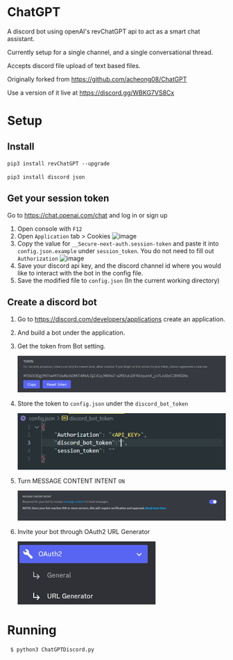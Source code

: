 # ChatGPT
A discord bot using openAI's revChatGPT api to act as a smart chat assistant.

Currently setup for a single channel, and a single conversational thread.

Accepts discord file upload of text based files.

Originally forked from https://github.com/acheong08/ChatGPT

Use a version of it live at https://discord.gg/WBKG7VS8Cx

# Setup
## Install
`pip3 install revChatGPT --upgrade`

`pip3 install discord json`

## Get your session token
Go to https://chat.openai.com/chat and log in or sign up
1. Open console with `F12`
2. Open `Application` tab > Cookies
![image](https://user-images.githubusercontent.com/36258159/205494773-32ef651a-994d-435a-9f76-a26699935dac.png)
3. Copy the value for `__Secure-next-auth.session-token` and paste it into `config.json.example` under `session_token`. You do not need to fill out `Authorization`
![image](https://user-images.githubusercontent.com/36258159/205495076-664a8113-eda5-4d1e-84d3-6fad3614cfd8.png)
4. Save your discord api key, and the discord channel id where you would like to interact with the bot in the config file.
5. Save the modified file to `config.json` (In the current working directory)

## Create a discord bot

1. Go to https://discord.com/developers/applications create an application.
2. And build a bot under the application.
3. Get the token from Bot setting.


   ![1670143818339](image/README/1670143818339.png)
4. Store the token to `config.json` under the `discord_bot_token`

   ![1670176461891](image/README/1670176461891.png)
5. Turn MESSAGE CONTENT INTENT `ON`

   ![1670176647431](image/README/1670176647431.png)
6. Invite your bot through OAuth2 URL Generator

   ![1670176722801](image/README/1670176722801.png)



# Running
```
 $ python3 ChatGPTDiscord.py            
